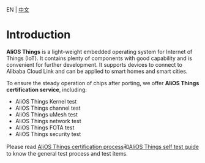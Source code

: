 EN | [中文](Certification-Home.zh)

# Introduction

**AliOS Things** is a light-weight embedded operating system for Internet of Things (IoT). It contains plenty of components with good capability and is convenient for further development. It supports devices to connect to Alibaba Cloud Link and can be applied to smart homes and smart cities. 

To ensure the steady operation of chips after porting, we offer **AliOS Things  certification service**, including: 

- AliOS Things Kernel test
- AliOS Things channel test
- AliOS Things uMesh test
- AliOS Things network test
- AliOS Things FOTA test
- AliOS Things security test

Please read [AliOS Things certification process](Certification-Process.zh)和[AliOS Things self test guide](Manual) to know the general test process and test items.
